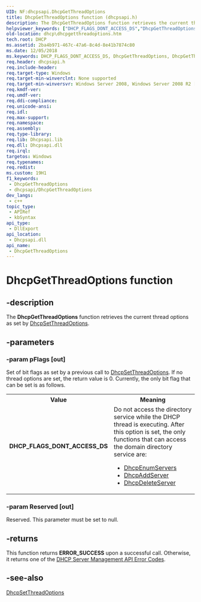 ```yaml
---
UID: NF:dhcpsapi.DhcpGetThreadOptions
title: DhcpGetThreadOptions function (dhcpsapi.h)
description: The DhcpGetThreadOptions function retrieves the current thread options as set by DhcpSetThreadOptions.
helpviewer_keywords: ["DHCP_FLAGS_DONT_ACCESS_DS","DhcpGetThreadOptions","DhcpGetThreadOptions function [DHCP]","dhcp.dhcpgetthreadoptions","dhcpsapi/DhcpGetThreadOptions"]
old-location: dhcp\dhcpgetthreadoptions.htm
tech.root: DHCP
ms.assetid: 2ba4b971-467c-47a6-8c4d-8e41b7874c80
ms.date: 12/05/2018
ms.keywords: DHCP_FLAGS_DONT_ACCESS_DS, DhcpGetThreadOptions, DhcpGetThreadOptions function [DHCP], dhcp.dhcpgetthreadoptions, dhcpsapi/DhcpGetThreadOptions
req.header: dhcpsapi.h
req.include-header: 
req.target-type: Windows
req.target-min-winverclnt: None supported
req.target-min-winversvr: Windows Server 2008, Windows Server 2008 R2 [desktop apps only]
req.kmdf-ver: 
req.umdf-ver: 
req.ddi-compliance: 
req.unicode-ansi: 
req.idl: 
req.max-support: 
req.namespace: 
req.assembly: 
req.type-library: 
req.lib: Dhcpsapi.lib
req.dll: Dhcpsapi.dll
req.irql: 
targetos: Windows
req.typenames: 
req.redist: 
ms.custom: 19H1
f1_keywords:
 - DhcpGetThreadOptions
 - dhcpsapi/DhcpGetThreadOptions
dev_langs:
 - c++
topic_type:
 - APIRef
 - kbSyntax
api_type:
 - DllExport
api_location:
 - Dhcpsapi.dll
api_name:
 - DhcpGetThreadOptions
---
```


# DhcpGetThreadOptions function


## -description

The <b>DhcpGetThreadOptions</b> function  retrieves the current thread options as set by <a href="https://docs.microsoft.com/previous-versions/windows/desktop/api/dhcpsapi/nf-dhcpsapi-dhcpsetthreadoptions">DhcpSetThreadOptions</a>.

## -parameters

### -param pFlags [out]

Set of bit flags as set by a previous call to <a href="https://docs.microsoft.com/previous-versions/windows/desktop/api/dhcpsapi/nf-dhcpsapi-dhcpsetthreadoptions">DhcpSetThreadOptions</a>. If no thread options are  set, the return value is 0. Currently, the only bit flag that can be set is as follows.

<table>
<tr>
<th>Value</th>
<th>Meaning</th>
</tr>
<tr>
<td width="40%"><a id="DHCP_FLAGS_DONT_ACCESS_DS"></a><a id="dhcp_flags_dont_access_ds"></a><dl>
<dt><b>DHCP_FLAGS_DONT_ACCESS_DS</b></dt>
</dl>
</td>
<td width="60%">
Do not access the directory service while the DHCP thread is executing. After this option is set, the only functions that can access the domain directory service are:

<ul>
<li>
<a href="https://docs.microsoft.com/previous-versions/windows/desktop/api/dhcpsapi/nf-dhcpsapi-dhcpenumservers">DhcpEnumServers</a>
</li>
<li>
<a href="https://docs.microsoft.com/previous-versions/windows/desktop/api/dhcpsapi/nf-dhcpsapi-dhcpaddserver">DhcpAddServer</a>
</li>
<li>
<a href="https://docs.microsoft.com/previous-versions/windows/desktop/api/dhcpsapi/nf-dhcpsapi-dhcpdeleteserver">DhcpDeleteServer</a>
</li>
</ul>
</td>
</tr>
</table>

### -param Reserved [out]

Reserved. This parameter must be set to null.

## -returns

This function returns <b>ERROR_SUCCESS</b> upon a successful call. Otherwise, it returns one of the <a href="https://docs.microsoft.com/previous-versions/windows/desktop/dhcp/dhcp-server-management-api-error-codes">DHCP Server Management API Error Codes</a>.

## -see-also

<a href="https://docs.microsoft.com/previous-versions/windows/desktop/api/dhcpsapi/nf-dhcpsapi-dhcpsetthreadoptions">DhcpSetThreadOptions</a>

